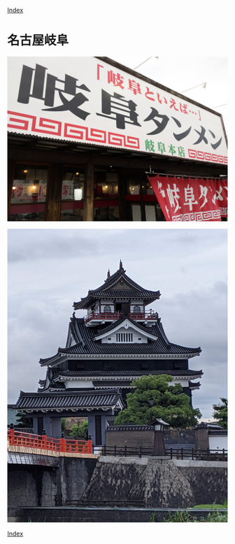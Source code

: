 [Index](index)

# 名古屋岐阜

![代替テキスト](./2021-08-13/PXL_20210815_071004062.jpg)

![代替テキスト](./2021-08-13/PXL_20210817_013634004.jpg)

[Index](index)
